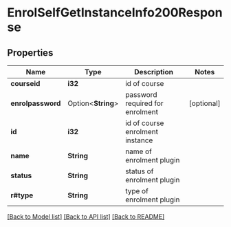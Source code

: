 # EnrolSelfGetInstanceInfo200Response

## Properties

Name | Type | Description | Notes
------------ | ------------- | ------------- | -------------
**courseid** | **i32** | id of course | 
**enrolpassword** | Option<**String**> | password required for enrolment | [optional]
**id** | **i32** | id of course enrolment instance | 
**name** | **String** | name of enrolment plugin | 
**status** | **String** | status of enrolment plugin | 
**r#type** | **String** | type of enrolment plugin | 

[[Back to Model list]](../README.md#documentation-for-models) [[Back to API list]](../README.md#documentation-for-api-endpoints) [[Back to README]](../README.md)


